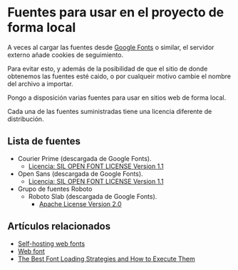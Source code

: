 # Fuentes para usar en el proyecto de forma local

A veces al cargar las fuentes desde [Google Fonts](https://fonts.google.com) o similar,
el servidor externo añade cookies de seguimiento.

Para evitar esto, y además de la posibilidad de que el sitio de donde obtenemos las fuentes esté caido,
o por cualqueir motivo cambie el nombre del archivo a importar.

Pongo a disposición varias fuentes para usar en sitios web de forma local.

Cada una de las fuentes suministradas tiene una licencia diferente de distribución.

## Lista de fuentes

- Courier Prime (descargada de Google Fonts).
  - [Licencia: SIL OPEN FONT LICENSE Version 1.1](/Marqitos/localFonts/blob/main/fonts/CourierPrime/OFL.txt)
- Open Sans (descargada de Google Fonts).
  - [Licencia: SIL OPEN FONT LICENSE Version 1.1](https://github.com/Marqitos/localFonts/blob/main/fonts/OpenSans/OFL.txt)
- Grupo de fuentes Roboto
  - Roboto Slab (descargada de Google Fonts).
    - [Apache License Version 2.0](https://github.com/Marqitos/localFonts/blob/main/fonts/RobotoSlab/LICENSE.txt)

## Artículos relacionados

- [Self-hosting web fonts](https://fonts.google.com/knowledge/using_type/self_hosting_web_fonts)
- [Web font](https://fonts.google.com/knowledge/glossary/web_font)
- [The Best Font Loading Strategies and How to Execute Them](https://css-tricks.com/the-best-font-loading-strategies-and-how-to-execute-them/#loading-fonts-with-self-hosted-fonts)
